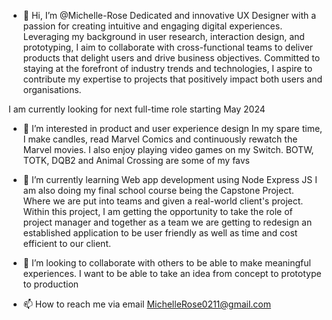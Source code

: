 - 👋 Hi, I’m @Michelle-Rose
Dedicated and innovative UX Designer with a passion for creating intuitive and engaging digital experiences. Leveraging my background in user research, interaction design, and prototyping, I aim to collaborate with cross-functional teams to deliver products that delight users and drive business objectives. Committed to staying at the forefront of industry trends and technologies, I aspire to contribute my expertise to projects that positively impact both users and organisations.
         
I am currently looking for next full-time role starting May 2024

- 👀 I’m interested in product and user experience design
In my spare time, I make candles, read Marvel Comics and continuously rewatch the Marvel movies.
I also enjoy playing video games on my Switch. BOTW, TOTK, DQB2 and Animal Crossing are some of my favs

- 🌱 I’m currently learning Web app development using Node Express JS
I am also doing my final school course being the Capstone Project. Where we are put into teams and given a real-world client's project.
Within this project, I am getting the opportunity to take the role of project manager and together as a team we are getting to redesign an established application 
to be user friendly as well as time and cost efficient to our client.

- 💞️ I’m looking to collaborate with others to be able to make meaningful experiences. I want to be able to take an idea from concept to prototype to production

- 📫 How to reach me via email MichelleRose0211@gmail.com

<!---
Michelle-Rose/Michelle-Rose is a ✨ special ✨ repository because its `README.md` (this file) appears on your GitHub profile.
You can click the Preview link to take a look at your changes.
--->
